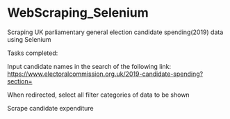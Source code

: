 # WebScraping_Selenium
Scraping UK parliamentary general election candidate spending(2019) data using Selenium

Tasks completed:

  Input candidate names in the search of the following link:
  https://www.electoralcommission.org.uk/2019-candidate-spending?section=
  
  When redirected, select all filter categories of data to be shown
  
  Scrape candidate expenditure
